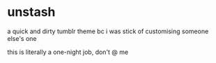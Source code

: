 # unstash
a quick and dirty tumblr theme bc i was stick of customising someone else's one

this is literally a one-night job, don't @ me
